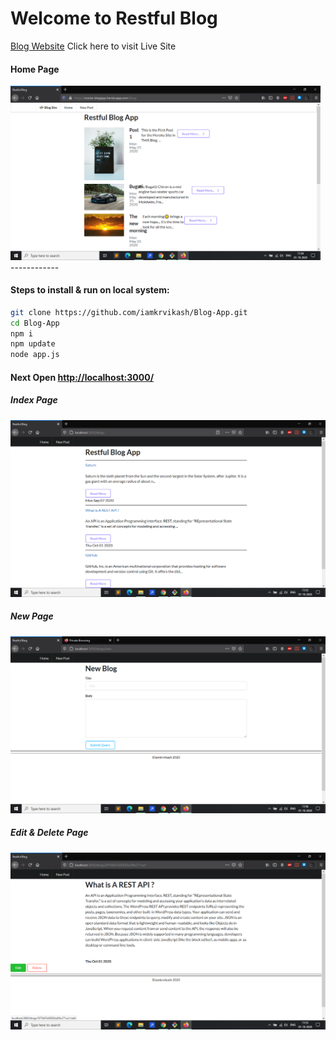 # Welcome to Restful Blog

[Blog Website](https://novice-blogapp.herokuapp.com/blogs) Click here to visit Live Site

#### Home Page

<img title="" src="screenshots/home.png" alt="Home Page of Live site" data-align="center" width="496">
------------

#### Steps to install & run on local system:

```sh
git clone https://github.com/iamkrvikash/Blog-App.git
cd Blog-App
npm i
npm update
node app.js
```

#### Next Open [http://localhost:3000/](http://localhost:3000/ "http://localhost:3000/")

##### Index Page

<img title="" src="screenshots/index.png" alt="Index" data-align="center" width="530">

##### New Page

<img title="" src="screenshots/new.png" alt="Output" width="518" data-align="center">

##### Edit & Delete Page

<img title="" src="screenshots/edit.png" alt="Output" width="507" data-align="center">
